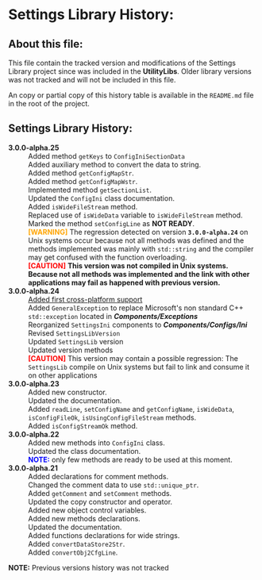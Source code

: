 # Settings Library History:

## About this file:

This file contain the tracked version and modifications of the Settings Library project since was included in the **UtilityLibs**. Older library versions was not tracked and will not be included in this file.

An copy or partial copy of this history table is available in the `README.md` file in the root of the project.

## Settings Library History:

<!-- Settings Library History Table: -->
<style>
    version-data
    {
        font-weight: bold;
    }
    note-alert
    {
        font-weight: bold;
        color: blue;
    }
    fix-alert
    {
        font-weight: bold;
    }
    bug-alert
    {
        font-weight: bold;
        color: red;
    }
    warning-alert
    {
        font-weight: bold;
        color: orange;
    }
</style>
<dl>
    <!-- 3.0.0-alpha.25 (2024/11/09) -->
    <dt><version-data>3.0.0-alpha.25</version-data></dt>
    <dd>Added method <code>getKeys</code> to <code>ConfigIniSectionData</code></dd>
    <dd>Added auxiliary method to convert the data to string.</dd>
    <dd>Added method <code>getConfigMapStr</code>.</dd>
    <dd>Added method <code>getConfigMapWstr</code>.</dd>
    <dd>Implemented method <code>getSectionList</code>.</dd>
    <dd>Updated the <code>ConfigIni</code> class documentation.</dd>
    <dd>Added <code>isWideFileStream</code> method.</dd>
    <dd>Replaced use of <code>isWideData</code> variable to <code>isWideFileStream</code> method.</dd>
    <dd>Marked the method <code>setConfigLine</code> as <b>NOT READY</b>.</dd>
    <dd><warning-alert>[WARNING]</warning-alert> The regression detected on version <b><code>3.0.0-alpha.24</code></b> on Unix systems occur because not all methods was defined and the methods implemented was mainly with <code>std::string</code> and the compiler may get confused with the function overloading.</dd>
    <dd><bug-alert>[CAUTION]</bug-alert> <b>This version was not compiled in Unix systems. Because not all methods was implemented and the link with other applications may fail as happened with previous version.</b></dd>
    <!-- 3.0.0-alpha.24 (2024/11/07) -->
    <dt><version-data>3.0.0-alpha.24</version-data></dt>
    <dd><u>Added first cross-platform support</u></dd>
    <dd>Added <code>GeneralException</code> to replace Microsoft's non standard C++ <code>std::exception</code> located in <b><i>Components/Exceptions</i></b></dd>
    <dd>Reorganized <code>SettingsIni</code> components to <b><i>Components/Configs/Ini</i></b></dd>
    <dd>Revised <code>SettingsLibVersion</code></dd>
    <dd>Updated <code>SettingsLib</code> version</dd>
    <dd>Updated version methods</dd>
    <dd><bug-alert>[CAUTION]</bug-alert> This version may contain a possible regression: The <code>SettingsLib</code> compile on Unix systems but fail to link and consume it on other applications</dd>
    <!-- 3.0.0-alpha.23 (2024/09/23) -->
    <dt><version-data>3.0.0-alpha.23</version-data></dt>
    <dd>Added new constructor.</dd>
    <dd>Updated the documentation.</dd>
    <dd>Added <code>readLine</code>, <code>setConfigName</code> and <code>getConfigName</code>, <code>isWideData</code>, <code>isConfigFileOk</code>, <code>isUsingConfigFileStream</code> methods.</dd>
    <dd>Added <code>isConfigStreamOk</code> method.</dd>
    <!-- 3.0.0-alpha.22 (2024/09/23) -->
    <dt><version-data>3.0.0-alpha.22</version-data></dt>
    <dd>Added new methods into <code>ConfigIni</code> class.</dd>
    <dd>Updated the class documentation.</dd>
    <dd><note-alert>NOTE:</note-alert> only few methods are ready to be used at this moment.</dd>
    <!-- 3.0.0-alpha.21 (2024/06/31) -->
    <dt><version-data>3.0.0-alpha.21</version-data></dt>
    <dd>Added declarations for comment methods.</dd>
    <dd>Changed the comment data to use <code>std::unique_ptr</code>.</dd>
    <dd>Added <code>getComment</code> and <code>setComment</code> methods.</dd>
    <dd>Updated the copy constructor and operator.</dd>
    <dd>Added new object control variables.</dd>
    <dd>Added new methods declarations.</dd>
    <dd>Updated the documentation.</dd>
    <dd>Added functions declarations for wide strings.</dd>
    <dd>Added <code>convertDataStore2Str</code>.</dd>
    <dd>Added <code>convertObj2CfgLine</code>.</dd>
</dl>

**NOTE:** Previous versions history was not tracked